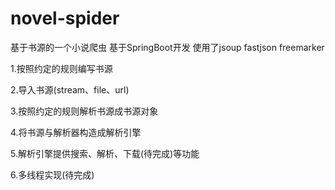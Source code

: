 # novel-spider
基于书源的一个小说爬虫
基于SpringBoot开发 使用了jsoup fastjson freemarker

1.按照约定的规则编写书源

2.导入书源(stream、file、url)

3.按照约定的规则解析书源成书源对象

4.将书源与解析器构造成解析引擎

5.解析引擎提供搜索、解析、下载(待完成)等功能

6.多线程实现(待完成)
